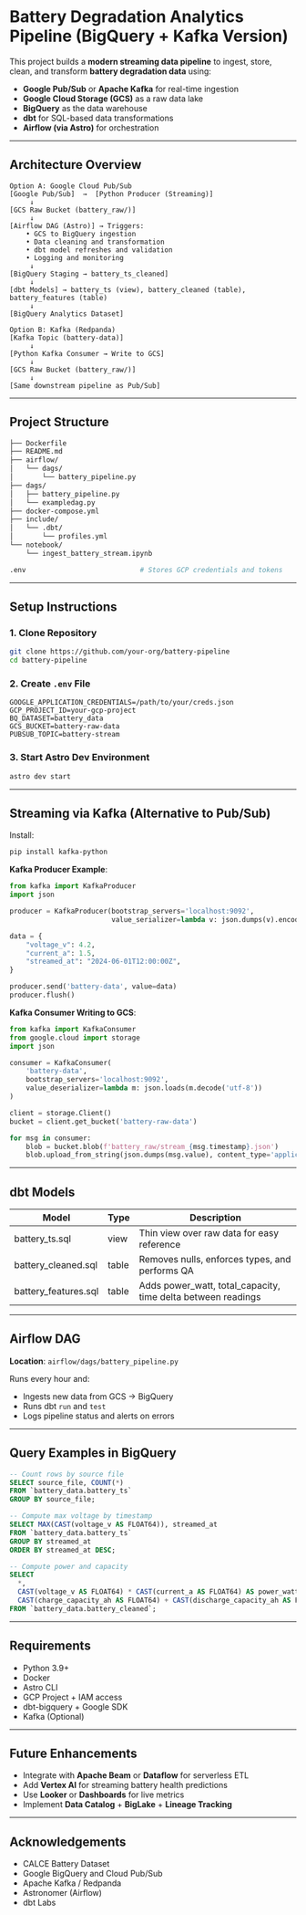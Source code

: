 
# Battery Degradation Analytics Pipeline (BigQuery + Kafka Version)

This project builds a **modern streaming data pipeline** to ingest, store, clean, and transform **battery degradation data** using:

- **Google Pub/Sub** or **Apache Kafka** for real-time ingestion
- **Google Cloud Storage (GCS)** as a raw data lake
- **BigQuery** as the data warehouse
- **dbt** for SQL-based data transformations
- **Airflow (via Astro)** for orchestration

---

## Architecture Overview

```plaintext
Option A: Google Cloud Pub/Sub
[Google Pub/Sub]  →  [Python Producer (Streaming)]  
     ↓
[GCS Raw Bucket (battery_raw/)]
     ↓
[Airflow DAG (Astro)] → Triggers:
    • GCS to BigQuery ingestion
    • Data cleaning and transformation
    • dbt model refreshes and validation
    • Logging and monitoring
     ↓
[BigQuery Staging → battery_ts_cleaned]
     ↓
[dbt Models] → battery_ts (view), battery_cleaned (table), battery_features (table)
     ↓
[BigQuery Analytics Dataset]

Option B: Kafka (Redpanda)
[Kafka Topic (battery-data)]  
     ↓
[Python Kafka Consumer → Write to GCS]
     ↓
[GCS Raw Bucket (battery_raw/)]
     ↓
[Same downstream pipeline as Pub/Sub]
```

---

## Project Structure

```bash
├── Dockerfile
├── README.md
├── airflow/
│   └── dags/
│       └── battery_pipeline.py
├── dags/
│   ├── battery_pipeline.py
│   └── exampledag.py
├── docker-compose.yml
├── include/
│   └── .dbt/
│       └── profiles.yml
└── notebook/
    └── ingest_battery_stream.ipynb

.env                            # Stores GCP credentials and tokens                     
```

---

## Setup Instructions

### 1. Clone Repository

```bash
git clone https://github.com/your-org/battery-pipeline
cd battery-pipeline
```

### 2. Create `.env` File

```env
GOOGLE_APPLICATION_CREDENTIALS=/path/to/your/creds.json
GCP_PROJECT_ID=your-gcp-project
BQ_DATASET=battery_data
GCS_BUCKET=battery-raw-data
PUBSUB_TOPIC=battery-stream
```

### 3. Start Astro Dev Environment

```bash
astro dev start
```

---

## Streaming via Kafka (Alternative to Pub/Sub)

Install:

```bash
pip install kafka-python
```

**Kafka Producer Example**:

```python
from kafka import KafkaProducer
import json

producer = KafkaProducer(bootstrap_servers='localhost:9092',
                         value_serializer=lambda v: json.dumps(v).encode('utf-8'))

data = {
    "voltage_v": 4.2,
    "current_a": 1.5,
    "streamed_at": "2024-06-01T12:00:00Z",
}

producer.send('battery-data', value=data)
producer.flush()
```

**Kafka Consumer Writing to GCS**:

```python
from kafka import KafkaConsumer
from google.cloud import storage
import json

consumer = KafkaConsumer(
    'battery-data',
    bootstrap_servers='localhost:9092',
    value_deserializer=lambda m: json.loads(m.decode('utf-8'))
)

client = storage.Client()
bucket = client.get_bucket('battery-raw-data')

for msg in consumer:
    blob = bucket.blob(f'battery_raw/stream_{msg.timestamp}.json')
    blob.upload_from_string(json.dumps(msg.value), content_type='application/json')
```

---

## dbt Models

| Model               | Type   | Description                                                  |
|--------------------|--------|--------------------------------------------------------------|
| battery_ts.sql     | view   | Thin view over raw data for easy reference                   |
| battery_cleaned.sql| table  | Removes nulls, enforces types, and performs QA               |
| battery_features.sql| table | Adds power_watt, total_capacity, time delta between readings |

---

## Airflow DAG

**Location**: `airflow/dags/battery_pipeline.py`

Runs every hour and:

- Ingests new data from GCS → BigQuery
- Runs dbt `run` and `test`
- Logs pipeline status and alerts on errors

---

## Query Examples in BigQuery

```sql
-- Count rows by source file
SELECT source_file, COUNT(*) 
FROM `battery_data.battery_ts` 
GROUP BY source_file;

-- Compute max voltage by timestamp
SELECT MAX(CAST(voltage_v AS FLOAT64)), streamed_at 
FROM `battery_data.battery_ts` 
GROUP BY streamed_at 
ORDER BY streamed_at DESC;

-- Compute power and capacity
SELECT
  *,
  CAST(voltage_v AS FLOAT64) * CAST(current_a AS FLOAT64) AS power_watt,
  CAST(charge_capacity_ah AS FLOAT64) + CAST(discharge_capacity_ah AS FLOAT64) AS total_capacity
FROM `battery_data.battery_cleaned`;
```

---

## Requirements

- Python 3.9+
- Docker
- Astro CLI
- GCP Project + IAM access
- dbt-bigquery + Google SDK
- Kafka (Optional)

---

## Future Enhancements

- Integrate with **Apache Beam** or **Dataflow** for serverless ETL
- Add **Vertex AI** for streaming battery health predictions
- Use **Looker** or **Dashboards** for live metrics
- Implement **Data Catalog** + **BigLake** + **Lineage Tracking**

---

## Acknowledgements

- CALCE Battery Dataset
- Google BigQuery and Cloud Pub/Sub
- Apache Kafka / Redpanda
- Astronomer (Airflow)
- dbt Labs
